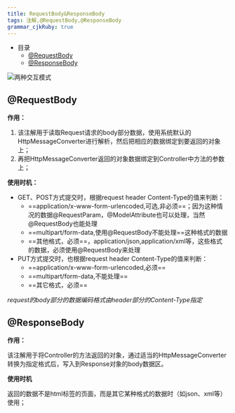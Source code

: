 ```yaml
---
title: RequestBody&ResponseBody 
tags: 注解,@RequestBody,@ResponseBody
grammar_cjkRuby: true
---
```

- 目录
	* [@RequestBody](#requestbody)
	* [@ResponseBody](#responsebody)


![两种交互模式][1]

## @RequestBody
**作用：**

 1. 该注解用于读取Request请求的body部分数据，使用系统默认的HttpMessageConverter进行解析，然后把相应的数据绑定到要返回的对象上；
 2. 再把HttpMessageConverter返回的对象数据绑定到Controller中方法的参数上；

**使用时机：**

 - GET、POST方式提交时，根据request header Content-Type的值来判断：
	 - ==application/x-www-form-urlencoded,可选,非必须==；因为这种情况的数据@RequestParam，@ModelAttribute也可以处理，当然@RequestBody也能处理
	 - ==multipart/form-data,使用@RequestBody不能处理==这种格式的数据
	 - ==其他格式，必须==，application/json,application/xml等，这些格式的数据，必须使用@RequestBody来处理
 - PUT方式提交时，也根据request header Content-Type的值来判断：
	 - ==application/x-www-form-urlencoded,必须==
	 - ==multipart/form-data,不能处理==
	 - ==其它格式，必须==

*request的body部分的数据编码格式由header部分的Content-Type指定*

## @ResponseBody

**作用：**

该注解用于将Controller的方法返回的对象，通过适当的HttpMessageConverter转换为指定格式后，写入到Response对象的body数据区。

**使用时机**

返回的数据不是html标签的页面，而是其它某种格式的数据时（如json、xml等）使用；


  [1]: https://www.github.com/StepForwards/my-notes/raw/images/RequestBody&ResponseBody/images/1504059861335.jpg